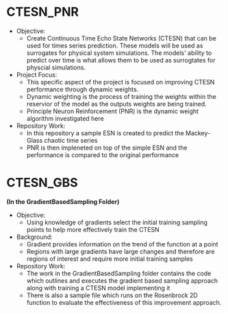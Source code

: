 # CTESN_PNR
- Objective:
  - Create Continuous Time Echo State Networks (CTESN) that can be used for times series prediction. These models will be used as surrogates for physical system simulations. The models' ability to predict over time is what allows them to be used as surrogtates for physcial simulations.
- Project Focus:
  - This specific aspect of the project is focused on improving CTESN performance through dynamic weights.
  - Dynamic weighting is the process of training the weights within the reservior of the model as the outputs weights are being trained.
  - Principle Neuron Reinforcement (PNR) is the dynamic weight algorithm investigated here
- Repository Work:
  - In this repository a sample ESN is created to predict the Mackey-Glass chaotic time series
  - PNR is then impleneted on top of the simple ESN and the performance is compared to the original performance
# CTESN_GBS
**(In the GradientBasedSampling Folder)**
- Objective:
  - Using knowledge of gradients select the initial training sampling points to help more effectively train the CTESN
- Background:
  - Gradient provides information on the trend of the function at a point
  - Regions with large gradients have large changes and therefore are regions of interest and require more initial training samples
- Repository Work:
  - The work in the GradientBasedSampling folder contains the code which outlines and executes the gradient based sampling approach along with training a CTESN model implementing it
  - There is also a sample file which runs on the Rosenbrock 2D function to evaluate the effectiveness of this improvement approach.

